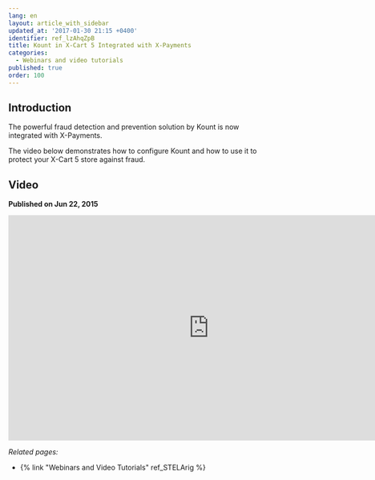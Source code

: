 ```yaml
---
lang: en
layout: article_with_sidebar
updated_at: '2017-01-30 21:15 +0400'
identifier: ref_lzAhqZpB
title: Kount in X-Cart 5 Integrated with X-Payments
categories:
  - Webinars and video tutorials
published: true
order: 100
---
```



## Introduction

The powerful fraud detection and prevention solution by Kount is now integrated with X-Payments.

The video below demonstrates how to configure Kount and how to use it to protect your X-Cart 5 store against fraud.

## Video
**Published on Jun 22, 2015**
<iframe class="youtube-player" type="text/html" style="width: 800px; height: 450px" src="https://www.youtube.com/embed/jZUsqdu4S20" frameborder="0"></iframe>


_Related pages:_

*   {% link "Webinars and Video Tutorials" ref_STELArig %}
